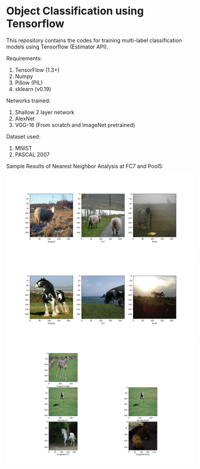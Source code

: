 # Object Classification using Tensorflow

This repository contains the codes for training multi-label classification models using Tensorflow (Estimator API).

Requirements:

1. TensorFlow (1.3+)
2. Numpy
3. Pillow (PIL)
4. sklearn (v0.19)

Networks trained:

1. Shallow 2 layer network
2. AlexNet
3. VGG-16 (From scratch and ImageNet pretrained)

Dataset used:

1. MNIST
2. PASCAL 2007

Sample Results of Nearest Neighbor Analysis at FC7 and Pool5:

![nn](results/000627_NN.png)
![nn](results/001317_NN.png)
![nn2](results/001232_NN.png)



